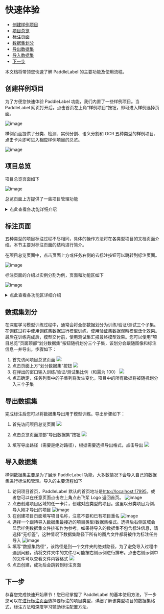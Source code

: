 # 快速体验

<!-- TOC -->

- [创建样例项目](#%E5%88%9B%E5%BB%BA%E6%A0%B7%E4%BE%8B%E9%A1%B9%E7%9B%AE)
- [项目总览](#%E9%A1%B9%E7%9B%AE%E6%80%BB%E8%A7%88)
- [标注页面](#%E6%A0%87%E6%B3%A8%E9%A1%B5%E9%9D%A2)
- [数据集划分](#%E6%95%B0%E6%8D%AE%E9%9B%86%E5%88%92%E5%88%86)
- [导出数据集](#%E5%AF%BC%E5%87%BA%E6%95%B0%E6%8D%AE%E9%9B%86)
- [导入数据集](#%E5%AF%BC%E5%85%A5%E6%95%B0%E6%8D%AE%E9%9B%86)
- [下一步](#%E4%B8%8B%E4%B8%80%E6%AD%A5)

<!-- /TOC -->

本文档将带领您快速了解 PaddleLabel 的主要功能及使用流程。

## 创建样例项目

为了方便您快速体验 PaddleLabel 功能，我们内置了一些样例项目。当 PaddleLabel 网页打开后，点击首页左上角“样例项目”按钮，即可进入样例选择页面。

![image](/doc/CN/assets/sample_button.png)

样例页面提供了分类、检测、实例分割、语义分割和 OCR 五种类型的样例项目，点击卡片即可进入相应样例项目的总览。

![image](/doc/CN/assets/sample_page.png)

## 项目总览

项目总览页面如下

![image](/doc/CN/assets/project_overview.png)

总览页面上方提供了一些项目管理功能

<details> <summary markdown="span">点此查看各功能详细介绍</summary>

- 去标注：跳转到标注页面。如果在总览页面的任务列表中进行了排序，标注过程中会保持这一顺序
- 项目设置：修改项目名称和描述
  ![1](https://user-images.githubusercontent.com/29757093/206072481-318551ce-69fb-40bb-9f2a-076d076f72c1.png)
- 划分数据集：对数据集进行训练/验证/测试子集的划分
  ![1](https://user-images.githubusercontent.com/29757093/206072638-187a0c1a-d6c6-4389-b5c7-0faa08cd646e.png)
- 导入额外数据：向当前数据集中导入更多数据
  ![1](https://user-images.githubusercontent.com/29757093/206072742-34c19214-463b-455e-bc46-25de0bf81096.png)
- 导出数据集：将数据集中的图片和标注信息导出
  ![1](https://user-images.githubusercontent.com/29757093/206072833-18ebcfe7-e67f-4ff6-ae0a-91de56ba647a.png)
- 自动推理设置：配置 PaddleLabel-ML 选项，使用自动推理模型在项目中进行预标注
![image](/doc/CN/assets/auto_inference.png)
</details>

## 标注页面

五种类型的项目标注过程不尽相同，具体的操作方法将在各类型项目的文档页面介绍。本节主要对标注页面的结构进行简介。

在项目总览页面中，点击页面上方或任务右侧的去标注按钮可以跳转到标注页面。

![image](/doc/CN/assets/project_overview_to_label.png)

标注页面的介绍以实例分割为例，页面和功能区如下

![image](/doc/CN/assets/label_page.png)

<details> <summary markdown="span">点此查看各功能区详细介绍</summary>

- **标注工具**区域可以选择多边形，笔刷，橡皮擦，移动/缩放图片等工具。大多数标注操作支持撤销/重做。每步标注操作完成后都会自动向后端进行保存。最下方清空标注工具可以清除当前图片中的所有标注
- **上一张/下一张**按钮在画布两侧，点击可以切换图片
- **标注进度**在页面最下方，显示标注进度和当前图片编号
- **展示/推理设置**工具栏主要包括对画布中标注元素展示的设置和基于深度学习的自动/交互式模型推理设置。顶部的项目总览按钮可以返回项目总览页面
- **标签/标注列表**区域展示当前项目的标签（标注的类别，如分类项目中的类别）和当前图片中的标注（如实例分割中每条标注对应一个实例）。不同项目这一区域的展示的元素有所不同，如分类项目中没有标注列表，OCR 项目中没有标签列表，标注列表中添加了文字内容编辑功能。

</details>

## 数据集划分

在深度学习模型训练过程中，通常会将全部数据划分为训练/验证/测试三个子集。在训练过程中使用训练集数据进行模型训练，使用验证集数据观察模型泛化效果。最后在训练完成后，模型交付前，使用测试集汇报最终模型效果。您可以使用“项目总览”页面顶部“划分数据集”按钮随机划分三个子集，该划分会跟随图像和标注信息一并导出。步骤如下：

1. 首先访问项目总览页面
   ![](/doc/CN/assets/project_overview.png)
2. 点击页面上方“划分数据集”按钮
   ![](/doc/CN/assets/project_overview_to_split.png)
3. 在弹出的窗口输入训练/验证/测试集比例（和需为 100）
   ![](/doc/CN/assets/dataset_split.png)
4. 点击确定，任务列表中的子集列将发生变化，项目中的所有数据将被随机划分入三个子集

## 导出数据集

完成标注后您可以将数据集导出用于模型训练。导出步骤如下：

1. 首先访问项目总览页面
   ![](/doc/CN/assets/project_overview.png)

2. 点击总览页面顶部“导出数据集”按钮
   ![](/doc/CN/assets/export.png)

3. 填写导出路径（需要是绝对路径），根据需要选择导出格式，点击导出
   ![](/doc/CN/assets/export_detail.png)

## 导入数据集

样例数据集主要是为了展示 PaddleLabel 功能，大多数情况下会导入自己的数据集进行标注和管理。导入的主要流程如下

1. 访问项目首页，PaddleLabel 默认的首页地址是[http://localhost:17995](http://localhost:17995)。或者您可以在任意页面点击左上角点击飞桨 Logo 返回首页。
   ![image](/doc/CN/assets/to_home.png)
2. 点击创建项目区域的任一卡片，创建对应类型的项目。这里以分类项目为例，导入刚才导出的项目
   ![image](/doc/CN/assets/create.png)
3. 在创建项目页面填写项目名称，注意不要和已有项目重名
   ![image](/doc/CN/assets/import_name.png)
4. 选择一个跟待导入数据集最接近的项目类型/数据集格式。选择后右侧区域会显示样例数据集文件排布作为参考。如果待导入的数据集不包含标注信息，请选择“无标签”，这种情况下数据集路径下所有的图片文件都将被作为标注任务导入
   ![image](/doc/CN/assets/sample_structure.png)
5. 填写“数据集路径”，该路径是到一个文件夹的绝对路径，为了避免导入过程中遇到问题，请将文件夹中的文件尽可能按右侧示例进行排布。点击右侧示例中的文件可以查看文件内容格式
   ![](/doc/CN/assets/dataset_path.png)
6. 点击创建，成功后会跳转到标注页面

## 下一步

恭喜您完成快速开始章节！您已经掌握了 PaddleLabel 的基本使用方法，下一步您可以在[进行标注页面](./manual/manual.md)选择要标注的项目类型，详细了解该类型项目的数据集格式，标注方法和深度学习辅助标注配置方法。
